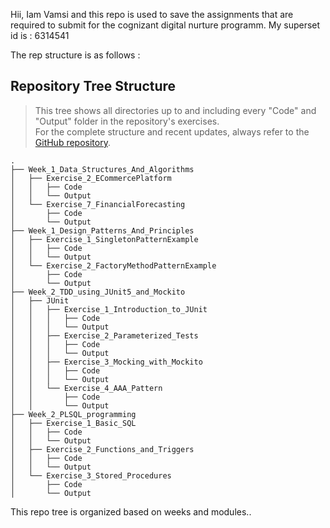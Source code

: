 Hii,
Iam Vamsi and this repo is used to save the assignments that are required to submit for the cognizant digital nurture programm.
My superset id is : 6314541

The rep structure is as follows : 


## Repository Tree Structure 

> This tree shows all directories up to and including every "Code" and "Output" folder in the repository's exercises.  
> For the complete structure and recent updates, always refer to the [GitHub repository](https://github.com/Vamsi1807/6314541-Cognizant_Digital_Nurture_4.0).

```
.
├── Week_1_Data_Structures_And_Algorithms
│   ├── Exercise_2_ECommercePlatform
│   │   ├── Code
│   │   └── Output
│   └── Exercise_7_FinancialForecasting
│       ├── Code
│       └── Output
├── Week_1_Design_Patterns_And_Principles
│   ├── Exercise_1_SingletonPatternExample
│   │   ├── Code
│   │   └── Output
│   └── Exercise_2_FactoryMethodPatternExample
│       ├── Code
│       └── Output
├── Week_2_TDD_using_JUnit5_and_Mockito
│   ├── JUnit
│   │   ├── Exercise_1_Introduction_to_JUnit
│   │   │   ├── Code
│   │   │   └── Output
│   │   ├── Exercise_2_Parameterized_Tests
│   │   │   ├── Code
│   │   │   └── Output
│   │   ├── Exercise_3_Mocking_with_Mockito
│   │   │   ├── Code
│   │   │   └── Output
│   │   └── Exercise_4_AAA_Pattern
│   │       ├── Code
│   │       └── Output
├── Week_2_PLSQL_programming
│   ├── Exercise_1_Basic_SQL
│   │   ├── Code
│   │   └── Output
│   ├── Exercise_2_Functions_and_Triggers
│   │   ├── Code
│   │   └── Output
│   └── Exercise_3_Stored_Procedures
│       ├── Code
│       └── Output
```

This repo tree is organized based on weeks and modules..

